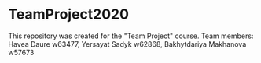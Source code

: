 # TeamProject2020
This repository was created for the "Team Project" course. Team members: Havea Daure w63477, Yersayat Sadyk w62868, Bakhytdariya Makhanova w57673 
